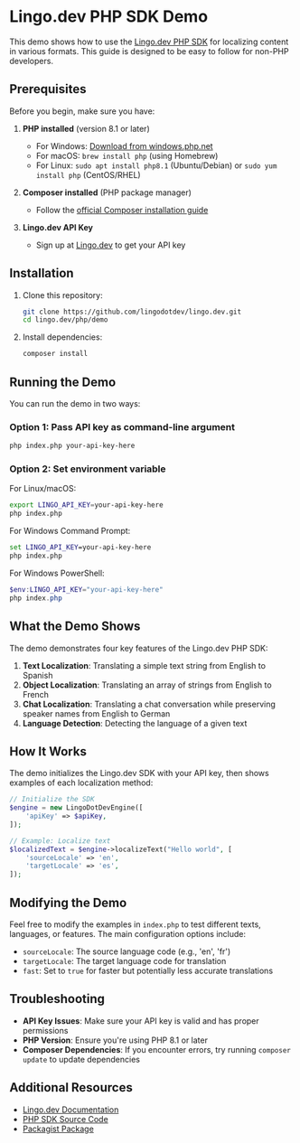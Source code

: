 # Lingo.dev PHP SDK Demo

This demo shows how to use the [Lingo.dev PHP SDK](https://packagist.org/packages/lingodotdev/sdk) for localizing content in various formats. This guide is designed to be easy to follow for non-PHP developers.

## Prerequisites

Before you begin, make sure you have:

1. **PHP installed** (version 8.1 or later)
   - For Windows: [Download from windows.php.net](https://windows.php.net/download/)
   - For macOS: `brew install php` (using Homebrew)
   - For Linux: `sudo apt install php8.1` (Ubuntu/Debian) or `sudo yum install php` (CentOS/RHEL)

2. **Composer installed** (PHP package manager)
   - Follow the [official Composer installation guide](https://getcomposer.org/download/)

3. **Lingo.dev API Key**
   - Sign up at [Lingo.dev](https://lingo.dev) to get your API key

## Installation

1. Clone this repository:
   ```bash
   git clone https://github.com/lingodotdev/lingo.dev.git
   cd lingo.dev/php/demo
   ```

2. Install dependencies:
   ```bash
   composer install
   ```

## Running the Demo

You can run the demo in two ways:

### Option 1: Pass API key as command-line argument
```bash
php index.php your-api-key-here
```

### Option 2: Set environment variable

For Linux/macOS:
```bash
export LINGO_API_KEY=your-api-key-here
php index.php
```

For Windows Command Prompt:
```cmd
set LINGO_API_KEY=your-api-key-here
php index.php
```

For Windows PowerShell:
```powershell
$env:LINGO_API_KEY="your-api-key-here"
php index.php
```

## What the Demo Shows

The demo demonstrates four key features of the Lingo.dev PHP SDK:

1. **Text Localization**: Translating a simple text string from English to Spanish
2. **Object Localization**: Translating an array of strings from English to French
3. **Chat Localization**: Translating a chat conversation while preserving speaker names from English to German
4. **Language Detection**: Detecting the language of a given text

## How It Works

The demo initializes the Lingo.dev SDK with your API key, then shows examples of each localization method:

```php
// Initialize the SDK
$engine = new LingoDotDevEngine([
    'apiKey' => $apiKey,
]);

// Example: Localize text
$localizedText = $engine->localizeText("Hello world", [
    'sourceLocale' => 'en',
    'targetLocale' => 'es',
]);
```

## Modifying the Demo

Feel free to modify the examples in `index.php` to test different texts, languages, or features. The main configuration options include:

- `sourceLocale`: The source language code (e.g., 'en', 'fr')
- `targetLocale`: The target language code for translation
- `fast`: Set to `true` for faster but potentially less accurate translations

## Troubleshooting

- **API Key Issues**: Make sure your API key is valid and has proper permissions
- **PHP Version**: Ensure you're using PHP 8.1 or later
- **Composer Dependencies**: If you encounter errors, try running `composer update` to update dependencies

## Additional Resources

- [Lingo.dev Documentation](https://lingo.dev/go/docs)
- [PHP SDK Source Code](https://github.com/lingodotdev/lingo.dev/tree/main/php/sdk)
- [Packagist Package](https://packagist.org/packages/lingodotdev/sdk)
